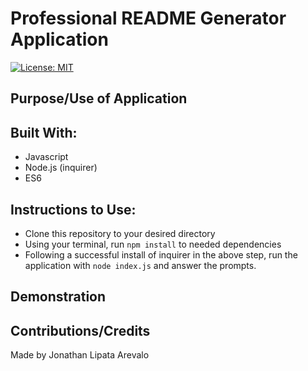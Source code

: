 # Professional README Generator Application

[![License: MIT](https://img.shields.io/badge/License-MIT-yellow.svg)](https://opensource.org/licenses/MIT)

## Purpose/Use of Application

## Built With:
* Javascript
* Node.js (inquirer)
* ES6

## Instructions to Use:
* Clone this repository to your desired directory
* Using your terminal, run `npm install` to needed dependencies
* Following a successful install of inquirer in the above step, run the application with `node index.js` and answer the prompts.

## Demonstration

## Contributions/Credits
Made by Jonathan Lipata Arevalo

